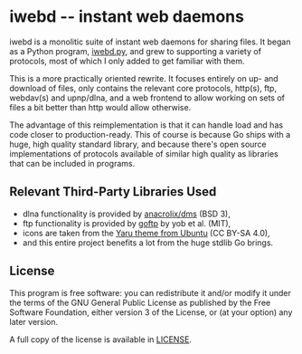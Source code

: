 # iwebd -- instant web daemons

iwebd is a monolitic suite of instant web daemons for sharing files.
It began as a Python program,
[iwebd.py](https://github.com/phillipberndt/scripts/blob/master/iwebd/iwebd.py),
and grew to supporting a variety of protocols, most of which I only
added to get familiar with them.

This is a more practically oriented rewrite. It focuses entirely on
up- and download of files, only contains the relevant core protocols,
http(s), ftp, webdav(s) and upnp/dlna, and a web frontend to allow
working on sets of files a bit better than http would allow otherwise.

The advantage of this reimplementation is that it can handle load and
has code closer to production-ready. This of course is because Go ships with
a huge, high quality standard library, and because there's open source
implementations of protocols available of similar high quality as libraries
that can be included in programs.

## Relevant Third-Party Libraries Used
* dlna functionality is provided by [anacrolix/dms](https://github.com/anacrolix/dms) (BSD 3),
* ftp functionality is provided by [goftp](https://gitea.com/goftp/server) by yob et al. (MIT),
* icons are taken from the [Yaru theme from Ubuntu](https://github.com/ubuntu/yaru) (CC BY-SA 4.0),
* and this entire project benefits a lot from the huge stdlib Go brings.

## License
This program is free software: you can redistribute it and/or modify
it under the terms of the GNU General Public License as published by
the Free Software Foundation, either version 3 of the License, or
(at your option) any later version.

A full copy of the license is available in [LICENSE](LICENSE).
